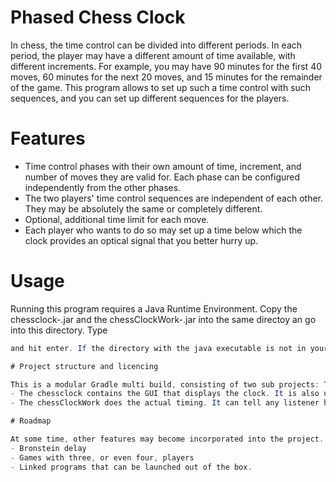 # Phased Chess Clock

In chess, the time control can be divided into different periods. In each period, the player may have a different amount of time available, with different increments. For example, you may have 90 minutes for the first 40 moves, 60 minutes for the next 20 moves, and 15 minutes for the remainder of the game.
This program allows to set up such a time control with such sequences, and you can set up different sequences for the players.

# Features

- Time control phases with their own amount of time, increment, and number of moves they are valid for. Each phase can be configured independently from the other phases.
- The two players' time control sequences are independent of each other. They may be absolutely the same or completely different.
- Optional, additional time limit for each move.
- Each player who wants to do so may set up a time below which the clock provides an optical signal that you better hurry up.

# Usage

Running this program requires a Java Runtime Environment.
Copy the chessclock-<version number>.jar and the chessClockWork-<version number>.jar into the same directoy an go into this directory. Type
  ```java -p . -m chessclock'''
and hit enter. If the directory with the java executable is not in your PATH, you have to enter the full path to the java executable.

# Project structure and licencing

This is a modular Gradle multi build, consisting of two sub projects: The GUI, and the clock work. Consequently, two java modules are created:
- The chessclock contains the GUI that displays the clock. It is also used to configure the timing setup. This module is published under the GPLv3 licence.
- The chessClockWork does the actual timing. It can tell any listener how much time  (if any) is left for each player. This module is published under the GPLv3 licence with a linking exception.

# Roadmap

At some time, other features may become incorporated into the project.
- Bronstein delay
- Games with three, or even four, players
- Linked programs that can be launched out of the box.
